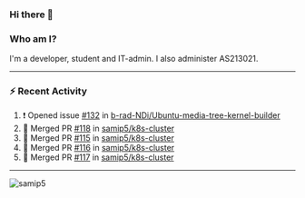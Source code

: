 ### Hi there 👋

### Who am I?
I'm a developer, student and IT-admin. I also administer AS213021.

---
### :zap: Recent Activity
<!--START_SECTION:activity-->
1. ❗️ Opened issue [#132](https://github.com/b-rad-NDi/Ubuntu-media-tree-kernel-builder/issues/132) in [b-rad-NDi/Ubuntu-media-tree-kernel-builder](https://github.com/b-rad-NDi/Ubuntu-media-tree-kernel-builder)
2. 🎉 Merged PR [#118](https://github.com/samip5/k8s-cluster/pull/118) in [samip5/k8s-cluster](https://github.com/samip5/k8s-cluster)
3. 🎉 Merged PR [#115](https://github.com/samip5/k8s-cluster/pull/115) in [samip5/k8s-cluster](https://github.com/samip5/k8s-cluster)
4. 🎉 Merged PR [#116](https://github.com/samip5/k8s-cluster/pull/116) in [samip5/k8s-cluster](https://github.com/samip5/k8s-cluster)
5. 🎉 Merged PR [#117](https://github.com/samip5/k8s-cluster/pull/117) in [samip5/k8s-cluster](https://github.com/samip5/k8s-cluster)
<!--END_SECTION:activity-->
---

<img align="center" src="https://github-readme-stats.vercel.app/api?username=samip5&show_icons=true" alt="samip5" />
